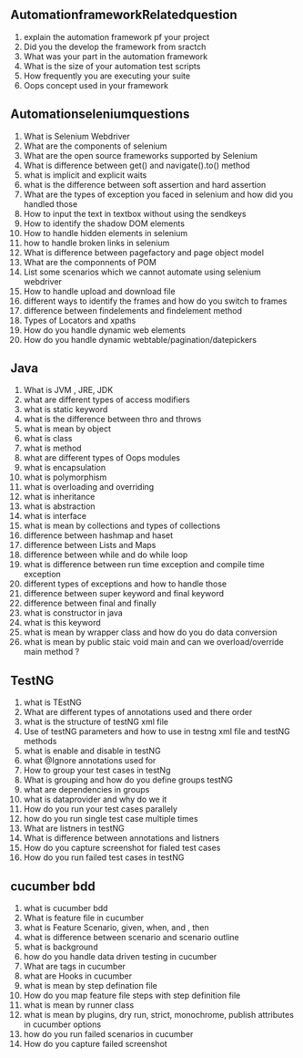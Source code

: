 ## AutomationframeworkRelatedquestion
1. explain the automation framework pf your project
2. Did you the develop the framework from sractch
3. What was your part in the automation framework
4. What is the size of your automation test scripts
5. How frequently you are executing your suite
6. Oops concept used in your framework
## Automationseleniumquestions
1. What is Selenium Webdriver
2. What are the components of selenium
3. What are the open source frameworks supported by Selenium
4. What is difference between get() and navigate().to() method
5. what is implicit and explicit waits
6. what is the difference between soft assertion and hard assertion
7. What are the types of exception you faced in selenium and how did you handled those
8. How to input the text in textbox without using the sendkeys
9. How to identify the shadow DOM elements
10. How to handle hidden elements in selenium
11. how to handle broken links in selenium
12. What is difference between pagefactory and page object model
13. What are the componnents of POM
14. List some scenarios which we cannot automate using selenium webdriver
15. How to handle upload and download file
16. different ways to identify the frames and how do you switch to frames
17. difference between findelements and findelement method
18. Types of Locators and xpaths
19. How do you handle dynamic web elements
20. How do you handle dynamic webtable/pagination/datepickers
## Java
1. What is JVM , JRE, JDK
2. what are different types of access modifiers
3. what is static keyword
4. what is the difference between thro and throws
5. what is mean by object
6. what is class
7. what is method
8. what are different types of Oops modules
9. what is encapsulation
10. what is polymorphism
11. what is overloading and overriding
12. what is inheritance
13. what is abstraction
14. what is interface
15. what is mean by collections and types of collections
16. difference between hashmap and haset
17. difference between Lists and Maps
18. difference between while and do while loop
19. what is difference between run time exception and compile time exception
20. different types of exceptions and how to handle those
21. difference between super keyword and final keyword
22. difference between final and finally
23. what is constructor in java
24. what is this keyword
25. what is mean by wrapper class and how do you do data conversion
26. what is mean by public staic void main and can we overload/override main method ?
## TestNG
1. what is TEstNG
2. What are different types of annotations used and there order
3. what is the structure of testNG xml file
4. Use of testNG parameters and how to use in testng xml file and testNG methods
5. what is enable and disable in testNG
6. what @Ignore annotations used for
7. How to group your test cases in testNg
8. What is grouping and how do you define groups testNG
9. what are dependencies in groups
10. what is dataprovider and why do we it
11. How do you run your test cases parallely
12. how do you run single test case multiple times
13. What are listners in testNG
14. What is difference between annotations and listners
15. How do you capture screenshot for fialed test cases
16. How do you run failed test cases in testNG
## cucumber bdd
1. what is cucumber bdd
2. What is feature file in cucumber
3. what is Feature Scenario, given, when, and , then
4. what is difference between scenario and scenario outline
5. what is background
6. how do you handle data driven testing in cucumber
7. What are tags in cucumber
8. what are Hooks in cucumber
9. what is mean by step defination file
10. How do you map feature file steps with step definition file
11. what is mean by runner class
12. what is mean by plugins, dry run, strict, monochrome, publish attributes in cucumber options
13. how do you run failed scenarios in cucumber
14. How do you capture failed screenshot
    
